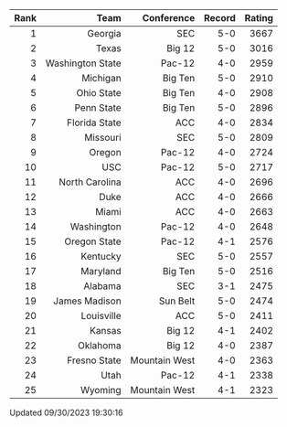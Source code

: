 | Rank  | Team                 | Conference           | Record   | Rating |
| ---:  | ---:                 | ---:                 | ---:     | ---:   |
| 1     | Georgia              | SEC                  | 5-0      | 3667   |
| 2     | Texas                | Big 12               | 5-0      | 3016   |
| 3     | Washington State     | Pac-12               | 4-0      | 2959   |
| 4     | Michigan             | Big Ten              | 5-0      | 2910   |
| 5     | Ohio State           | Big Ten              | 4-0      | 2908   |
| 6     | Penn State           | Big Ten              | 5-0      | 2896   |
| 7     | Florida State        | ACC                  | 4-0      | 2834   |
| 8     | Missouri             | SEC                  | 5-0      | 2809   |
| 9     | Oregon               | Pac-12               | 4-0      | 2724   |
| 10    | USC                  | Pac-12               | 5-0      | 2717   |
| 11    | North Carolina       | ACC                  | 4-0      | 2696   |
| 12    | Duke                 | ACC                  | 4-0      | 2666   |
| 13    | Miami                | ACC                  | 4-0      | 2663   |
| 14    | Washington           | Pac-12               | 4-0      | 2648   |
| 15    | Oregon State         | Pac-12               | 4-1      | 2576   |
| 16    | Kentucky             | SEC                  | 5-0      | 2557   |
| 17    | Maryland             | Big Ten              | 5-0      | 2516   |
| 18    | Alabama              | SEC                  | 3-1      | 2475   |
| 19    | James Madison        | Sun Belt             | 5-0      | 2474   |
| 20    | Louisville           | ACC                  | 5-0      | 2411   |
| 21    | Kansas               | Big 12               | 4-1      | 2402   |
| 22    | Oklahoma             | Big 12               | 4-0      | 2387   |
| 23    | Fresno State         | Mountain West        | 4-0      | 2363   |
| 24    | Utah                 | Pac-12               | 4-1      | 2338   |
| 25    | Wyoming              | Mountain West        | 4-1      | 2323   |

Updated 09/30/2023 19:30:16
